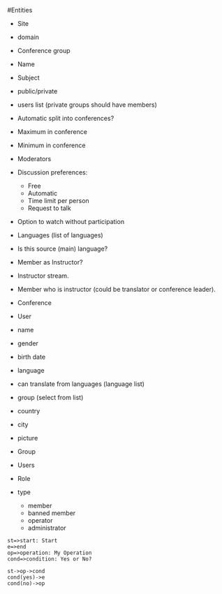 #Entities
- Site
 - domain
- Conference group
 - Name
 - Subject
 - public/private
 - users list (private groups should have members)
 - Automatic split into conferences?
 - Maximum in conference
 - Minimum in conference
 - Moderators
 - Discussion preferences:
     - Free
     - Automatic
     - Time limit per person
     - Request to talk
 - Option to watch without participation
 - Languages (list of languages)
 - Is this source (main) language?
 - Member as Instructor?
 - Instructor stream.
 - Member who is instructor (could be translator or conference leader).
- Conference
- User
 - name
 - gender
 - birth date
 - language
 - can translate from languages (language list)
 - group (select from list)
 - country
 - city
 - picture
- Group
 - Users

- Role
 - type
     - member
     - banned member
     - operator
     - administrator

```flow
st=>start: Start
e=>end
op=>operation: My Operation
cond=>condition: Yes or No?

st->op->cond
cond(yes)->e
cond(no)->op
```